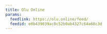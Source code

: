 ```yaml
---
title: Olu Online
params:
  feedlink: https://olu.online/feed/
  feedid: e0b439039ac8c52b0ab4327c64a68c3d
---
```

